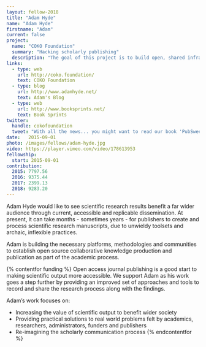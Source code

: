 ```yaml
---
layout: fellow-2018
title: "Adam Hyde"
name: "Adam Hyde"
firstname: "Adam"
current: false
project:
  name: "COKO Foundation"
  summary: "Hacking scholarly publishing"
  description: "The goal of this project is to build open, shared infrastructure, methodologies and communities to improve scholarly communication technology."
links:
  - type: web
    url: http://coko.foundation/
    text: COKO Foundation
  - type: blog
    url: http://www.adamhyde.net/
    text: Adam's Blog
  - type: web
    url: http://www.booksprints.net/
    text: Book Sprints
twitter:
  handle: cokofoundation
  tweet: "With all the news... you might want to read our book 'PubSweet - How to Build a Publishing Platform' https://coko.foundation/books/  Free! (of course). Lets us know and we'll post you a copy."
date:   2015-09-01
photo: /images/fellows/adam-hyde.jpg
video: https://player.vimeo.com/video/178613953
fellowship:
  start: 2015-09-01
contribution:
  2015: 7797.56
  2016: 9375.44
  2017: 2399.13 
  2018: 9283.20
---
```


Adam Hyde would like to see scientific research results benefit a far wider audience through current, accessible and replicable dissemination. At present, it can take months - sometimes years - for publishers to create and process scientific research manuscripts, due to unwieldy toolsets and archaic, inflexible practices.

Adam is building the necessary platforms, methodologies and communities to establish open source collaborative knowledge production and publication as part of the academic process.

{% contentfor funding %}
Open access journal publishing is a good start to making scientific output more accessible. We support Adam as his work goes a step further by providing an improved set of approaches and tools to record and share the research process along with the findings.

Adam’s work focuses on: 

- Increasing the value of scientific output to benefit wider society
- Providing practical solutions to real world problems felt by academics, researchers, administrators, funders and publishers
- Re-imagining the scholarly communication process
{% endcontentfor %}